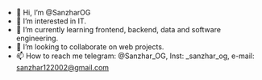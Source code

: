 - 👋 Hi, I’m @SanzharOG
- 👀 I’m interested in IT.
- 🌱 I’m currently learning frontend, backend, data and software engineering.
- 💞️ I’m looking to collaborate on web projects.
- 📫 How to reach me telegram: @Sanzhar_OG, Inst: _sanzhar_og, e-mail: sanzhar122002@gmail.com

<!---
SanzharOG/SanzharOG is a ✨ special ✨ repository because its `README.md` (this file) appears on your GitHub profile.
You can click the Preview link to take a look at your changes.
--->
